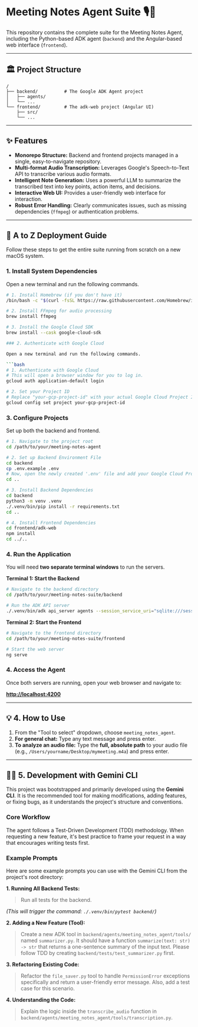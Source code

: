 # Meeting Notes Agent Suite 🎙️📝

This repository contains the complete suite for the Meeting Notes Agent, including the Python-based ADK agent (`backend`) and the Angular-based web interface (`frontend`).

---

## 🏛️ Project Structure

```
/
├── backend/          # The Google ADK Agent project
│   ├── agents/
│   └── ...
└── frontend/         # The adk-web project (Angular UI)
    ├── src/
    └── ...
```

---

## ✨ Features

-   **Monorepo Structure:** Backend and frontend projects managed in a single, easy-to-navigate repository.
-   **Multi-format Audio Transcription:** Leverages Google's Speech-to-Text API to transcribe various audio formats.
-   **Intelligent Note Generation:** Uses a powerful LLM to summarize the transcribed text into key points, action items, and decisions.
-   **Interactive Web UI:** Provides a user-friendly web interface for interaction.
-   **Robust Error Handling:** Clearly communicates issues, such as missing dependencies (`ffmpeg`) or authentication problems.

---

## 🚀 A to Z Deployment Guide

Follow these steps to get the entire suite running from scratch on a new macOS system.

### 1. Install System Dependencies

Open a new terminal and run the following commands.

```bash
# 1. Install Homebrew (if you don't have it)
/bin/bash -c "$(curl -fsSL https://raw.githubusercontent.com/Homebrew/install/HEAD/install.sh)"

# 2. Install FFmpeg for audio processing
brew install ffmpeg

# 3. Install the Google Cloud SDK
brew install --cask google-cloud-sdk

### 2. Authenticate with Google Cloud

Open a new terminal and run the following commands.

```bash
# 1. Authenticate with Google Cloud
# This will open a browser window for you to log in.
gcloud auth application-default login

# 2. Set your Project ID
# Replace "your-gcp-project-id" with your actual Google Cloud Project ID.
gcloud config set project your-gcp-project-id
```

### 3. Configure Projects

Set up both the backend and frontend.

```bash
# 1. Navigate to the project root
cd /path/to/your/meeting-notes-agent

# 2. Set up Backend Environment File
cd backend
cp .env.example .env
# Now, open the newly created '.env' file and add your Google Cloud Project ID.
cd ..

# 3. Install Backend Dependencies
cd backend
python3 -m venv .venv
./.venv/bin/pip install -r requirements.txt
cd ..

# 4. Install Frontend Dependencies
cd frontend/adk-web
npm install
cd ../..
```

### 4. Run the Application

You will need **two separate terminal windows** to run the servers.

**Terminal 1: Start the Backend**

```bash
# Navigate to the backend directory
cd /path/to/your/meeting-notes-suite/backend

# Run the ADK API server
./.venv/bin/adk api_server agents --session_service_uri="sqlite:///sessions.db" --allow_origins=http://localhost:4200 --host=0.0.0.0
```

**Terminal 2: Start the Frontend**

```bash
# Navigate to the frontend directory
cd /path/to/your/meeting-notes-suite/frontend

# Start the web server
ng serve
```

### 4. Access the Agent

Once both servers are running, open your web browser and navigate to:

**[http://localhost:4200](http://localhost:4200)**

---

## 💡 4. How to Use

1.  From the "Tool to select" dropdown, choose `meeting_notes_agent`.
2.  **For general chat:** Type any text message and press enter.
3.  **To analyze an audio file:** Type the **full, absolute path** to your audio file (e.g., `/Users/yourname/Desktop/mymeeting.m4a`) and press enter.

---

## 🧑‍💻 5. Development with Gemini CLI

This project was bootstrapped and primarily developed using the **Gemini CLI**. It is the recommended tool for making modifications, adding features, or fixing bugs, as it understands the project's structure and conventions.

### Core Workflow

The agent follows a Test-Driven Development (TDD) methodology. When requesting a new feature, it's best practice to frame your request in a way that encourages writing tests first.

### Example Prompts

Here are some example prompts you can use with the Gemini CLI from the project's root directory:

**1. Running All Backend Tests:**
> Run all tests for the backend.

*(This will trigger the command: `./.venv/bin/pytest backend/`)*

**2. Adding a New Feature (Tool):**
> Create a new ADK tool in `backend/agents/meeting_notes_agent/tools/` named `summarizer.py`. It should have a function `summarize(text: str) -> str` that returns a one-sentence summary of the input text. Please follow TDD by creating `backend/tests/test_summarizer.py` first.

**3. Refactoring Existing Code:**
> Refactor the `file_saver.py` tool to handle `PermissionError` exceptions specifically and return a user-friendly error message. Also, add a test case for this scenario.

**4. Understanding the Code:**
> Explain the logic inside the `transcribe_audio` function in `backend/agents/meeting_notes_agent/tools/transcription.py`.
